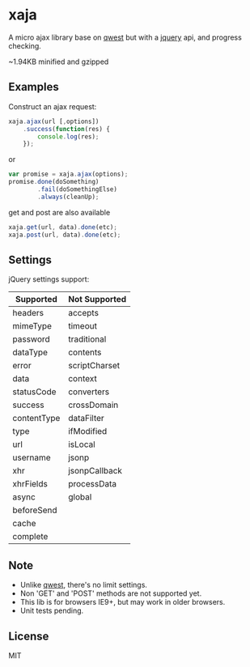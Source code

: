 xaja
====

A micro ajax library base on [qwest](https://github.com/pyrsmk/qwest) but with a [jquery](http://api.jquery.com/jQuery.ajax/) api, and progress checking.

~1.94KB minified and gzipped

Examples
----
Construct an ajax request:
```javascript
xaja.ajax(url [,options])
    .success(function(res) {
        console.log(res);
    });
```
or
```javascript
var promise = xaja.ajax(options);
promise.done(doSomething)
        .fail(doSomethingElse)
        .always(cleanUp);
```
get and post are also available
```javascript
xaja.get(url, data).done(etc);
xaja.post(url, data).done(etc);
```

Settings
----
jQuery settings support:

| Supported   | Not Supported |
| ----------- | ------------- |
| headers     | accepts       |
| mimeType    | timeout       |
| password    | traditional   |
| dataType    | contents      |
| error       | scriptCharset |
| data        | context       |
| statusCode  | converters    |
| success     | crossDomain   |
| contentType | dataFilter    |
| type        | ifModified    |
| url         | isLocal       |
| username    | jsonp         |
| xhr         | jsonpCallback |
| xhrFields   | processData   |
| async       | global        |
| beforeSend  |               |
| cache       |               |
| complete    |               |


Note
----
- Unlike [qwest](https://github.com/pyrsmk/qwest), there's no limit settings.
- Non 'GET' and 'POST' methods are not supported yet.
- This lib is for browsers IE9+, but may work in older browsers.
- Unit tests pending.

License
----

MIT
